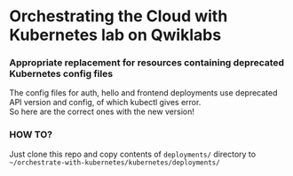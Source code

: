 # Orchestrating the Cloud with Kubernetes lab on Qwiklabs

### Appropriate replacement for resources containing deprecated Kubernetes config files

The config files for auth, hello and frontend deployments use deprecated API version and config, of which kubectl gives error.\
So here are the correct ones with the new version!

### HOW TO?

Just clone this repo and copy contents of `deployments/` directory to `~/orchestrate-with-kubernetes/kubernetes/deployments/`
